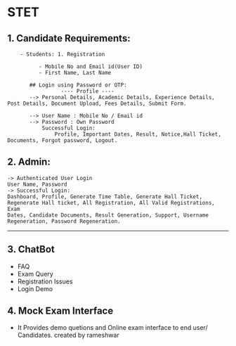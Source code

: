 # STET

## 1. Candidate Requirements:

        - Students: 1. Registration

              - Mobile No and Email id(User ID)
              - First Name, Last Name

           ## Login using Password or OTP:
                     ---- Profile ----
           --> Personal Details, Academic Details, Experience Details, Post Details, Document Upload, Fees Details, Submit Form.

           --> User Name : Mobile No / Email id
           --> Password : Own Password
               Successful Login:
                   Profile, Important Dates, Result, Notice,Hall Ticket, Documents, Forgot password, Logout.

## 2. Admin:

    -> Authenticated User Login
    User Name, Password
    -> Successful Login:
    Dashboard, Profile, Generate Time Table, Generate Hall Ticket, Regenerate Hall ticket, All Registration, All Valid Registrations, Exam
    Dates, Candidate Documents, Result Generation, Support, Username Regeneration, Password Regeneration.

---

## 3. ChatBot

- FAQ
- Exam Query
- Registration Issues
- Login Demo

## 4. Mock Exam Interface

- It Provides demo quetions and Online exam interface to end user/ Candidates.
  created by rameshwar
